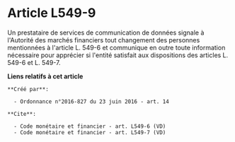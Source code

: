 # Article L549-9

Un prestataire de services de communication de données signale à l'Autorité des marchés financiers tout changement des
personnes mentionnées à l'article L. 549-6 et communique en outre toute information nécessaire pour apprécier si l'entité
satisfait aux dispositions des articles L. 549-6 et L. 549-7.

**Liens relatifs à cet article**

	**Créé par**:

	  - Ordonnance n°2016-827 du 23 juin 2016 - art. 14

	**Cite**:

	  - Code monétaire et financier - art. L549-6 (VD)
	  - Code monétaire et financier - art. L549-7 (VD)
